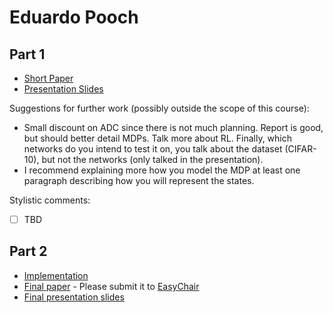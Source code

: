 # Eduardo Pooch

## Part 1

- [Short Paper](pooch-proposal.pdf) <!-- You should rename these files-->
- [Presentation Slides](pooch-presentation.pdf)

Suggestions for further work (possibly outside the scope of this course):

- Small discount on ADC since there is not much planning. Report is good, but should better detail MDPs. Talk more about RL. Finally, which networks do you intend to test it on, you talk about the dataset (CIFAR-10), but not the networks (only talked in the presentation).
- I recommend explaining more how you model the MDP at least one paragraph describing how you will represent the states.

Stylistic comments:

- [ ] TBD

## Part 2

- [Implementation](#TBD)
- [Final paper](pooch-paper.pdf) - Please submit it to [EasyChair](https://easychair.org/conferences/?conf=ap2021)
- [Final presentation slides](pooch-final-presentation-slides.pdf)
